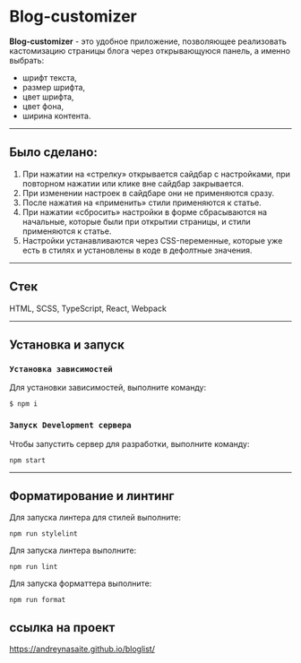 # Blog-customizer

**Blog-customizer** - это удобное приложение, позволяющее реализовать кастомизацию страницы блога через открывающуюся панель, а именно выбрать:

- шрифт текста,
- размер шрифта,
- цвет шрифта,
- цвет фона,
- ширина контента.

---


## Было сделано:

1. При нажатии на «стрелку» открывается сайдбар с настройками, при повторном нажатии или клике вне сайдбар закрывается.
2. При изменении настроек в сайдбаре они не применяются сразу.
3. После нажатия на «применить» стили применяются к статье.
4. При нажатии «сбросить» настройки в форме сбрасываются на начальные, которые были при открытии страницы, и стили применяются к статье.
5. Настройки устанавливаются через CSS-переменные, которые уже есть в стилях и установлены в коде в дефолтные значения.

---

## Стек

HTML, SCSS, TypeScript, React, Webpack

---

## Установка и запуск


### `Установка зависимостей`

Для установки зависимостей, выполните команду:

```
$ npm i
```

### `Запуск Development сервера`

Чтобы запустить сервер для разработки, выполните команду:

```
npm start
```

---

## Форматирование и линтинг

Для запуска линтера для стилей выполните:

```
npm run stylelint
```

Для запуска линтера выполните:

```
npm run lint
```

Для запуска форматтера выполните:

```
npm run format
```

## ссылка на проект
https://andreynasaite.github.io/bloglist/